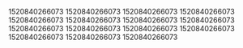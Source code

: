 1520840266073
1520840266073
1520840266073
1520840266073
1520840266073
1520840266073
1520840266073
1520840266073
1520840266073
1520840266073
1520840266073
1520840266073
1520840266073
1520840266073
1520840266073